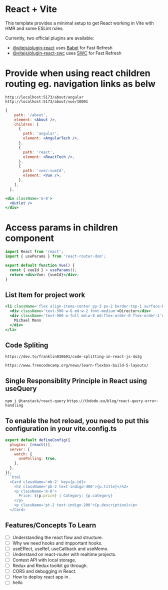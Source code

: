 # React + Vite

This template provides a minimal setup to get React working in Vite with HMR and some ESLint rules.

Currently, two official plugins are available:

- [@vitejs/plugin-react](https://github.com/vitejs/vite-plugin-react/blob/main/packages/plugin-react/README.md) uses [Babel](https://babeljs.io/) for Fast Refresh
- [@vitejs/plugin-react-swc](https://github.com/vitejs/vite-plugin-react-swc) uses [SWC](https://swc.rs/) for Fast Refresh

# Provide <Outlet /> when using react children routing eg. navigation links as belw

`http://localhost:5173/about/angular`
`http://localhost:5173/about/vue/10001`

```jsx
{
    path: '/about',
    element: <About />,
    children: [
      {
        path: 'angular',
        element: <AngularTech />,
      },
      {
        path: 'react',
        element: <ReactTech />,
      },
      {
        path: 'vue/:vueId',
        element: <Vue />,
      },
    ],
  },
```

```jsx
<div className='m-0'>
  <Outlet />
</div>
```

# Access params in children component

```jsx
import React from 'react';
import { useParams } from 'react-router-dom';

export default function Vue() {
  const { vueId } = useParams();
  return <div>Vue: {vueId}</div>;
}
```

## List Item for project work

```jsx
<li className='flex align-items-center py-3 px-2 border-top-1 surface-border flex-wrap'>
  <div className='text-500 w-6 md:w-2 font-medium'>Director</div>
  <div className='text-900 w-full md:w-8 md:flex-order-0 flex-order-1'>
    Michael Mann
  </div>
</li>
```

## Code Spliting

`https://dev.to/franklin030601/code-splitting-in-react-js-4o2g` <br>

`https://www.freecodecamp.org/news/learn-flexbox-build-5-layouts/`

## Single Responsiblity Principle in React using useQuery

`npm i @tanstack/react-query`
`https://tkdodo.eu/blog/react-query-error-handling`

## To enable the hot reload, you need to put this configuration in your vite.config.ts

````js
export default defineConfig({
  plugins: [react()],
  server: {
    watch: {
      usePolling: true,
    },
  },
});
```html
  <Card className='mb-2' key={p.id}>
    <h2 className='pb-2 text-indigo-400'>{p.title}</h2>
    <p className='m-0'>
      Price: ${p.price} | Category: {p.category}
    </p>
    <p className='pt-2 text-indigo-200'>{p.description}</p>
  </Card>
````

## Features/Concepts To Learn

- [ ] Understanding the react flow and structure.
- [ ] Why we need hooks and impportant hooks.
- [ ] useEffect, useRef, useCallback and useMemo.
- [ ] Understand on react-router with realtime projects.
- [ ] Context API with local storage.
- [ ] Redux and Redux toolkit go through.
- [ ] CORS and debugging in React.
- [ ] How to deploy react app in .
- [ ] hello
